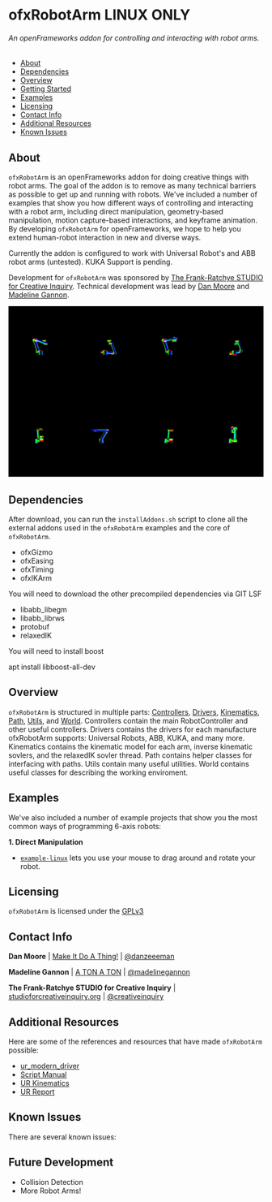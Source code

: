 # ofxRobotArm LINUX ONLY
###### An openFrameworks addon for controlling and interacting with robot arms.

  - [About](#about)
  - [Dependencies](#dependencies)
  - [Overview](#overview)
  - [Getting Started](#getting-started)
  - [Examples](#examples)
  - [Licensing](#licensing)
  - [Contact Info](#contact-info)
  - [Additional Resources](#additional-resources)
  - [Known Issues](#known-issues)


## About
`ofxRobotArm` is an openFrameworks addon for doing creative things with robot arms. The goal of the addon is to remove as many technical barriers as possible to get up and running with robots. We've included a number of examples that show you how different ways of controlling and interacting with a robot arm, including direct manipulation, geometry-based manipulation, motion capture-based interactions, and keyframe animation. By developing `ofxRobotArm` for openFrameworks, we hope to help you extend human-robot interaction in new and diverse ways.

Currently the addon is configured to work with Universal Robot's and ABB robot arms (untested).  KUKA Support is pending. 

Development for `ofxRobotArm` was sponsored by [The Frank-Ratchye STUDIO for Creative Inquiry](http://studioforcreativeinquiry.org/). 
Technical development was lead by [Dan Moore](http://makeitdoathing.com) and [Madeline Gannon](https://atonaton.com).

![KinematicModel](data/ezgif.com-video-to-gif%20(1).gif)

## Dependencies
After download, you can run the `installAddons.sh` script to clone all the external addons used in the `ofxRobotArm` examples and the core of `ofxRobotArm`.  

- ofxGizmo
- ofxEasing
- ofxTiming
- ofxIKArm

You will need to download the other precompiled dependencies via GIT LSF

- libabb_libegm
- libabb_librws
- protobuf
- relaxedIK

You will need to install boost

apt install libboost-all-dev


## Overview
`ofxRobotArm` is structured in multiple parts: [Controllers](/src/controllers), [Drivers](/src/drivers), [Kinematics](/src/kinematics), [Path](/src/path), [Utils](/src/utils), and [World](/src/world).  Controllers contain the main RobotController and other useful controllers.  Drivers contains the drivers for each manufacture ofxRobotArm supports: Universal Robots, ABB, KUKA, and many more.  Kinematics contains the kinematic model for each arm, inverse kinematic sovlers, and the relaxedIK sovler thread. Path contains helper classes for interfacing with paths.  Utils contain many useful utilities. World contains useful classes for describing the working enviroment. 


## Examples
We've also included a number of example projects that show you the most common ways of programming 6-axis robots:

**1. Direct Manipulation**
 - [`example-linux`](/example-linux) lets you use your mouse to drag around and rotate your robot.
 

## Licensing
`ofxRobotArm` is licensed under the [GPLv3](LICENSE) 


## Contact Info
**Dan Moore** | [Make It Do A Thing!](http://www.makeitdoathing.com ) | [@danzeeeman](https://github.com/danzeeeman)

**Madeline Gannon** | [A TON A TON](http://atonaton.com) | [@madelinegannon](https://github.com/madelinegannon)

**The Frank-Ratchye STUDIO for Creative Inquiry** | [studioforcreativeinquiry.org](http://studioforcreativeinquiry.org) | [@creativeinquiry](https://github.com/CreativeInquiry)


## Additional Resources
Here are some of the references and resources that have made `ofxRobotArm` possible:

- [ur_modern_driver](https://github.com/ThomasTimm/ur_modern_driver)
- [Script Manual](https://s3-eu-west-1.amazonaws.com/ur-support-site/18679/scriptmanual_en.pdf)
- [UR Kinematics](https://smartech.gatech.edu/bitstream/handle/1853/50782/ur_kin_tech_report_1.pdf)
- [UR Report](http://orbit.dtu.dk/files/117833332/Universal_Robot_report.pdf)


## Known Issues
 There are several known issues:

 

## Future Development

* Collision Detection
* More Robot Arms!


